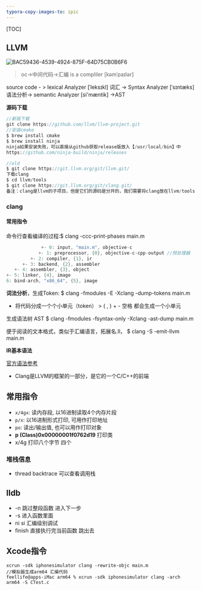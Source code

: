 ```yaml
---
typora-copy-images-to: ipic
---
```


[TOC]

## LLVM

![BAC59436-4539-4924-875F-64D75CB0B6F6](https://tva1.sinaimg.cn/large/e6c9d24egy1h4h0i0se2wj217e0h6jt0.jpg)

> oc->中间代码->汇编  is a compliler [kəmˈpaɪlər]



source code - > lexical Analyzer  [ˈleksɪkl] 词汇 -> Syntax Analyzer  [ˈsɪntæks]语法分析-> semantic Analyzer  [si'mæntik] ->AST

**源码下载**

```objective-c
//新版下载
git clone https://github.com/llvm/llvm-project.git
//安装cmake
$ brew install cmake
$ brew install ninja
ninja如果安装失败，可以直接从github获取release版放入【/usr/local/bin】中
https://github.com/ninja-build/ninja/releases

//old
$ git clone https://git.llvm.org/git/llvm.git/ 
下载clang
$ cd llvm/tools
$ git clone https://git.llvm.org/git/clang.git/
备注：clang是llvm的子项目，但是它们的源码是分开的，我们需要将clang放在llvm/tools目录下
```



### clang

#### 常用指令

命令行查看编译的过程:$ clang -ccc-print-phases main.m

```objective-c
             +- 0: input, "main.m", objective-c
            +- 1: preprocessor, {0}, objective-c-cpp-output //预处理器
         +- 2: compiler, {1}, ir
      +- 3: backend, {2}, assembler
   +- 4: assembler, {3}, object
+- 5: linker, {4}, image
6: bind-arch, "x86_64", {5}, image
```

**词法分析**，生成Token: $ clang -fmodules -E -Xclang -dump-tokens main.m

- 将代码分成一个个小单元（token） > (  , )  + - 空格 都会生成一个小单元

生成语法树 AST  $ clang -fmodules -fsyntax-only -Xclang -ast-dump main.m

便于阅读的文本格式，类似于汇编语言，拓展名.ll， $ clang -S -emit-llvm main.m

**IR基本语法**

[官方语法参考](https://llvm.org/docs/LangRef.html)

- Clang是LLVM的框架的一部分，是它的一个C/C++的前端

## 常用指令

- `x/4gx`: 读内存段, 以16进制读取4个内存片段
- `p/x`: 以16进制形式打印, 可用作打印地址
- `po`: 读出/输出值, 也可以用作打印对象
- **p (Class)0x00000001f0762d19** 打印类
- x/4g 打印八个字节 四个

### 堆栈信息

- thread backtrace 可以查看调用栈

## lldb

- -n 跳过整段函数 进入下一步 
- -s 进入函数里面
- ni  si 汇编级别调试
- finish 直接执行完当前函数 跳出去



## Xcode指令

```shell
xcrun -sdk iphonesimulator clang -rewrite-objc main.m
//模拟器生成arm64 汇编代码
feellife@apps-iMac arm64 % xcrun -sdk iphonesimulator clang -arch arm64 -S CTest.c
```

